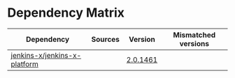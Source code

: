 # Dependency Matrix

Dependency | Sources | Version | Mismatched versions
---------- | ------- | ------- | -------------------
[jenkins-x/jenkins-x-platform](https://github.com/jenkins-x/jenkins-x-platform) |  | [2.0.1461](https://github.com/jenkins-x/jenkins-x-platform/releases/tag/v2.0.1461) | 
